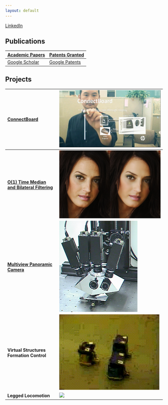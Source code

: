 ```yaml
---
layout: default
---
```


[LinkedIn](https://www.linkedin.com/in/karhantan)

## Publications
[Academic Papers](/Publications) | [Patents Granted](/patents) 
:---|:---
[Google Scholar](https://scholar.google.com/citations?hl=en&user=Fz17zgcAAAAJ) | [Google Patents](https://patents.google.com/?inventor=kar-han+tan,Kar+Han+Tan&status=GRANT&clustered=false&sort=new&num=100)

## Projects 

**[ConnectBoard](/ConnectBoard)** | ![](/ConnectBoard/ConnectBoard.png)
:---|:---
**[O(1) Time Median and Bilateral Filtering](/CTMBF)** |  ![](/CTMBF/ctbf.jpg)
**[Multiview Panoramic Camera](/Pyramid)** | [![](/Pyramid/camera_files/spam_setup.jpeg)](/Pyramid)
**Virtual Structures Formation Control** | ![](/assets/mif_qt4.gif)
**Legged Locomotion** | ![](/assets/Walking.gif)

